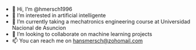- 👋 Hi, I’m @hmersch1996
- 👀 I’m interested in artificial intelligente 
- 🌱 I’m currently taking a mechatronics engineering course at Universidad Nacional de Asuncion
- 💞️ I’m looking to collaborate on machine learning projects
- 📫 You can reach me on hansmersch@zohomail.com

<!---
hmersch1996/hmersch1996 is a ✨ special ✨ repository because its `README.md` (this file) appears on your GitHub profile.
You can click the Preview link to take a look at your changes.
--->
